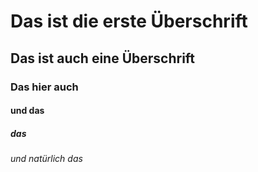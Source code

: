 # Das ist die erste Überschrift 
## Das ist auch eine Überschrift
### Das hier auch
#### und das
##### das
###### und natürlich das
